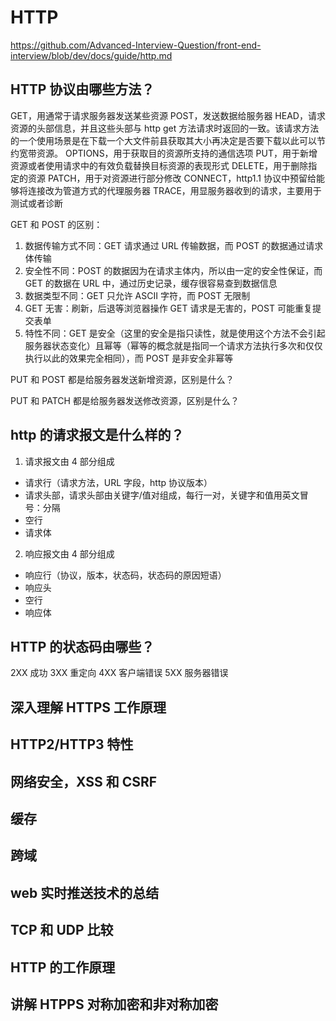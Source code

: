 # HTTP

https://github.com/Advanced-Interview-Question/front-end-interview/blob/dev/docs/guide/http.md

## HTTP 协议由哪些方法？

GET，用通常于请求服务器发送某些资源
POST，发送数据给服务器
HEAD，请求资源的头部信息，并且这些头部与 http get 方法请求时返回的一致。该请求方法的一个使用场景是在下载一个大文件前县获取其大小再决定是否要下载以此可以节约宽带资源。
OPTIONS，用于获取目的资源所支持的通信选项
PUT，用于新增资源或者使用请求中的有效负载替换目标资源的表现形式
DELETE，用于删除指定的资源
PATCH，用于对资源进行部分修改
CONNECT，http1.1 协议中预留给能够将连接改为管道方式的代理服务器
TRACE，用显服务器收到的请求，主要用于测试或者诊断

GET 和 POST 的区别：

1. 数据传输方式不同：GET 请求通过 URL 传输数据，而 POST 的数据通过请求体传输
2. 安全性不同：POST 的数据因为在请求主体内，所以由一定的安全性保证，而 GET 的数据在 URL 中，通过历史记录，缓存很容易查到数据信息
3. 数据类型不同：GET 只允许 ASCII 字符，而 POST 无限制
4. GET 无害：刷新，后退等浏览器操作 GET 请求是无害的，POST 可能重复提交表单
5. 特性不同：GET 是安全（这里的安全是指只读性，就是使用这个方法不会引起服务器状态变化）且幂等（幂等的概念就是指同一个请求方法执行多次和仅仅执行以此的效果完全相同），而 POST 是非安全非幂等

PUT 和 POST 都是给服务器发送新增资源，区别是什么？

PUT 和 PATCH 都是给服务器发送修改资源，区别是什么？

## http 的请求报文是什么样的？

1. 请求报文由 4 部分组成

- 请求行（请求方法，URL 字段，http 协议版本）
- 请求头部，请求头部由关键字/值对组成，每行一对，关键字和值用英文冒号：分隔
- 空行
- 请求体

2. 响应报文由 4 部分组成

- 响应行（协议，版本，状态码，状态码的原因短语）
- 响应头
- 空行
- 响应体

## HTTP 的状态码由哪些？

2XX 成功
3XX 重定向
4XX 客户端错误
5XX 服务器错误

## 深入理解 HTTPS 工作原理

## HTTP2/HTTP3 特性

## 网络安全，XSS 和 CSRF

## 缓存

## 跨域

## web 实时推送技术的总结

## TCP 和 UDP 比较

## HTTP 的工作原理

## 讲解 HTPPS 对称加密和非对称加密
